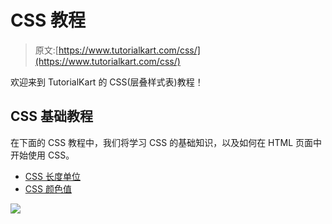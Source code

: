 # CSS 教程

> 原文:[https://www.tutorialkart.com/css/](https://www.tutorialkart.com/css/)

欢迎来到 TutorialKart 的 CSS(层叠样式表)教程！

## CSS 基础教程

在下面的 CSS 教程中，我们将学习 CSS 的基础知识，以及如何在 HTML 页面中开始使用 CSS。

*   [CSS 长度单位](https://www.tutorialkart.com/css/css-length-units/)
*   [CSS 颜色值](https://www.tutorialkart.com/css/css-color-values/)

[![](../Images/925da31b32d6bc3827932f6c8afb11bb.png)](https://www.tutorialkart.com/)